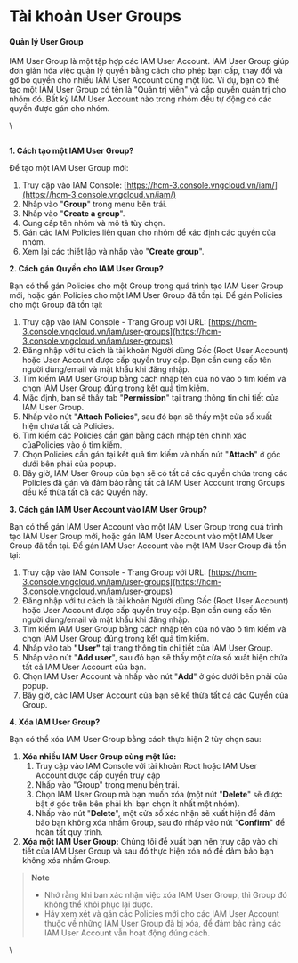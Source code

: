 # Tài khoản User Groups

#### Quản lý User Group 

IAM User Group là một tập hợp các IAM User Account. IAM User Group giúp đơn giản hóa việc quản lý quyền bằng cách cho phép bạn cấp, thay đổi và gỡ bỏ quyền cho nhiều IAM User Account cùng một lúc. Ví dụ, bạn có thể tạo một IAM User Group có tên là "Quản trị viên" và cấp quyền quản trị cho nhóm đó. Bất kỳ IAM User Account nào trong nhóm đều tự động có các quyền được gán cho nhóm.

\


<figure><img src="https://docs.vngcloud.vn/download/attachments/63766769/Identities-User%20Group.drawio%20(1).png?version=1&#x26;modificationDate=1691474619000&#x26;api=v2" alt=""><figcaption></figcaption></figure>

**1. Cách tạo một IAM User Group?**

Để tạo một IAM User Group mới:

1. Truy cập vào IAM Console: [https://hcm-3.console.vngcloud.vn/iam/](https://hcm-3.console.vngcloud.vn/iam/)
2. Nhấp vào "**Group**" trong menu bên trái.
3. Nhấp vào "**Create a group**".
4. Cung cấp tên nhóm và mô tả tùy chọn.
5. Gán các IAM Policies liên quan cho nhóm để xác định các quyền của nhóm.
6. Xem lại các thiết lập và nhấp vào "**Create group**".

**2. Cách gán Quyền cho IAM User Group?**

Bạn có thể gán Policies cho một Group trong quá trình tạo IAM User Group mới, hoặc gán Policies cho một IAM User Group đã tồn tại. Để gán Policies cho một Group đã tồn tại:

1. Truy cập vào IAM Console - Trang Group với URL: [https://hcm-3.console.vngcloud.vn/iam/user-groups](https://hcm-3.console.vngcloud.vn/iam/user-groups)
2. Đăng nhập với tư cách là tài khoản Người dùng Gốc (Root User Account) hoặc User Account được cấp quyền truy cập. Bạn cần cung cấp tên người dùng/email và mật khẩu khi đăng nhập.
3. Tìm kiếm IAM User Group bằng cách nhập tên của nó vào ô tìm kiếm và chọn IAM User Group đúng trong kết quả tìm kiếm.
4. Mặc định, bạn sẽ thấy tab "**Permission**" tại trang thông tin chi tiết của IAM User Group.
5. Nhấp vào nút "**Attach Policies**", sau đó bạn sẽ thấy một cửa sổ xuất hiện chứa tất cả Policies.
6. Tìm kiếm các Policies cần gán bằng cách nhập tên chính xác củaPolicies vào ô tìm kiếm.
7. Chọn Policies cần gán tại kết quả tìm kiếm và nhấn nút "**Attach**" ở góc dưới bên phải của popup.
8. Bây giờ, IAM User Group của bạn sẽ có tất cả các quyền chứa trong các Policies đã gán và đảm bảo rằng tất cả IAM User Account trong Groups đều kế thừa tất cả các Quyền này.

**3. Cách gán IAM User Account vào IAM User Group?**

Bạn có thể gán IAM User Account vào một IAM User Group trong quá trình tạo IAM User Group mới, hoặc gán IAM User Account vào một IAM User Group đã tồn tại. Để gán IAM User Account vào một IAM User Group đã tồn tại:

1. Truy cập vào IAM Console - Trang Group với URL: [https://hcm-3.console.vngcloud.vn/iam/user-groups](https://hcm-3.console.vngcloud.vn/iam/user-groups)
2. Đăng nhập với tư cách là tài khoản Người dùng Gốc (Root User Account) hoặc User Account được cấp quyền truy cập. Bạn cần cung cấp tên người dùng/email và mật khẩu khi đăng nhập.
3. Tìm kiếm IAM User Group bằng cách nhập tên của nó vào ô tìm kiếm và chọn IAM User Group đúng trong kết quả tìm kiếm.
4. Nhấp vào tab **"User"** tại trang thông tin chi tiết của IAM User Group.
5. Nhấp vào nút "**Add user**", sau đó bạn sẽ thấy một cửa sổ xuất hiện chứa tất cả IAM User Account của bạn.
6. Chọn IAM User Account và nhấp vào nút "**Add**" ở góc dưới bên phải của popup.
7. Bây giờ, các IAM User Account của bạn sẽ kế thừa tất cả các Quyền của Group.

**4. Xóa IAM User Group?**

Bạn có thể xóa IAM User Group bằng cách thực hiện 2 tùy chọn sau:

1. **Xóa nhiều IAM User Group cùng một lúc:** 
   1. Truy cập vào IAM Console với tài khoản Root hoặc IAM User Account được cấp quyền truy cập
   2. Nhấp vào "Group" trong menu bên trái.
   3. Chọn IAM User Group mà bạn muốn xóa (một nút "**Delete**" sẽ được bật ở góc trên bên phải khi bạn chọn ít nhất một nhóm).
   4. Nhấp vào nút "**Delete**", một cửa sổ xác nhận sẽ xuất hiện để đảm bảo bạn không xóa nhầm Group, sau đó nhấp vào nút "**Confirm**" để hoàn tất quy trình.
2. **Xóa một IAM User Group:** Chúng tôi đề xuất bạn nên truy cập vào chi tiết của IAM User Group và sau đó thực hiện xóa nó để đảm bảo bạn không xóa nhầm Group.

> **Note**
>
> * Nhớ rằng khi bạn xác nhận việc xóa IAM User Group, thì Group đó không thể khôi phục lại được.
> * Hãy xem xét và gán các Policies mới cho các IAM User Account thuộc về những IAM User Group đã bị xóa, để đảm bảo rằng các IAM User Account vẫn hoạt động đúng cách.



\

